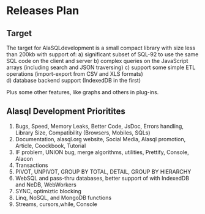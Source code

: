 # Releases Plan

## Target
The target for AlaSQLdevelopment is a small compact library with size less than 200kb with support of:
a) significant subset of SQL-92 to use the same SQL code on the client and server
b) complex queries on the JavaScript arrays (including search and JSON traversing) 
c) support some simple ETL operations (import-export from CSV and XLS formats)   
d) database backend support (IndexedDB in the first)

Plus some other features, like graphs and others in plug-ins.

## Alasql Development Prioritites
1. Bugs, Speed, Memory Leaks, Better Code, JsDoc, Errors handling, Library Size, Compatibility (Browsers, Mobiles, SQLs)
2. Documentation, alasql.org website, Social Media, Alasql promotion, Article, Coockbook, Tutorial
3. IF problem, UNION bug, merge algorithms, utilities, Prettify, Console, Alacon
4. Transactions
5. PIVOT, UNPIVOT, GROUP BY TOTAL, DETAIL, GROUP BY HIERARCHY
6. WebSQL and pass-thru databases, better support of with IndexedDB and NeDB, WebWorkers
7. SYNC, optimiztic blocking
8. Linq, NoSQL, and MongoDB functions
9. Streams, cursors,while, Console



